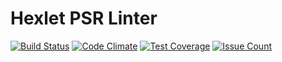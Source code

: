 # Hexlet PSR Linter

[![Build Status](https://travis-ci.org/deeem/hexlet-psr-linter.svg?branch=master)](https://travis-ci.org/deeem/hexlet-psr-linter)
[![Code Climate](https://codeclimate.com/github/deeem/hexlet-psr-linter/badges/gpa.svg)](https://codeclimate.com/github/deeem/hexlet-psr-linter)
[![Test Coverage](https://codeclimate.com/github/deeem/hexlet-psr-linter/badges/coverage.svg)](https://codeclimate.com/github/deeem/hexlet-psr-linter/coverage)
[![Issue Count](https://codeclimate.com/github/deeem/hexlet-psr-linter/badges/issue_count.svg)](https://codeclimate.com/github/deeem/hexlet-psr-linter)
